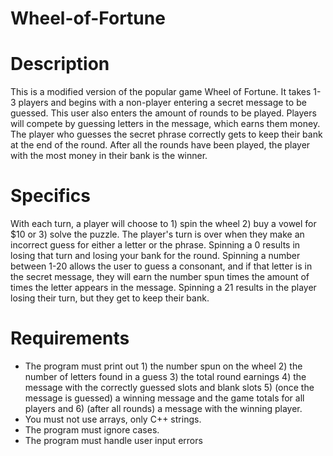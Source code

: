 # Wheel-of-Fortune
# Description
This is a modified version of the popular game Wheel of Fortune. It takes 1-3 players and begins with a non-player entering a secret message to be guessed. This user also enters the amount of rounds to be played. Players will compete by guessing letters in the message, which earns them money. The player who guesses the secret phrase correctly gets to keep their bank at the end of the round. After all the rounds have been played, the player with the most money in their bank is the winner. 

# Specifics
With each turn, a player will choose to 1) spin the wheel 2) buy a vowel for $10 or 3) solve the puzzle. The player's turn is over when they make an incorrect guess for either a letter or the phrase. Spinning a 0 results in losing that turn and losing your bank for the round. Spinning a number between 1-20 allows the user to guess a consonant, and if that letter is in the secret message, they will earn the number spun times the amount of times the letter appears in the message. Spinning a 21 results in the player losing their turn, but they get to keep their bank. 

# Requirements
- The program must print out 1) the number spun on the wheel 2) the number of letters found in a guess 3) the total round earnings 4) the message with the correctly guessed slots and blank slots 5) (once the message is guessed) a winning message and the game totals for all players and 6) (after all rounds) a message with the winning player.
- You must not use arrays, only C++ strings.
- The program must ignore cases. 
- The program must handle user input errors

